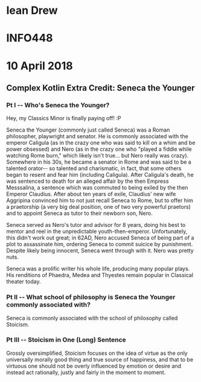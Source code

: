 # Iean Drew
# INFO448
# 10 April 2018

## Complex Kotlin Extra Credit: Seneca the Younger

### Pt I -- Who's Seneca the Younger?

Hey, my Classics Minor is finally paying off! :P

Seneca the Younger (commonly just called Seneca) was a Roman philosopher, playwright and senator. He is commonly associated with the emperor Caligula (as in the crazy one who was said to kill on a whim and be power obsessed) and Nero (as in the crazy one who "played a fiddle while watching Rome burn," which likely isn't true... but Nero really was crazy). Somewhere in his 30s, he became a senator in Rome and was said to be a talented orator-- so talented and charismatic, in fact, that some others began to resent and fear him (including Caligula). After Caligula's death, he was sentenced to death for an alleged affair by the then Empress Messsalina, a sentence which was commuted to being exiled by the then Emperor Claudius. After about ten years of exile, Claudius' new wife Aggripina convinced him to not just recall Seneca to Rome, but to offer him a praetorship (a very big deal position, one of two very powerful praetors) and to appoint Seneca as tutor to their newborn son, Nero.

Seneca served as Nero's tutor and advisor for 8 years, doing his best to mentor and reel in the unpredictable youth-then-emperor. Unfortunately, this didn't work out great; in 62AD, Nero accused Seneca of being part of a plot to assassinate him, ordering Seneca to commit suicice by punishment. Despite likely being innocent, Seneca went through with it. Nero was pretty nuts.

Seneca was a prolific writer his whole life, producing many popular plays. His renditions of Phaedra, Medea and Thyestes remain popular in Classical theater today.

### Pt II -- What school of philosophy is Seneca the Younger commonly associated with?

Seneca is commonly associated with the school of philosophy called Stoicism. 

### Pt III -- Stoicism in One (Long) Sentence

Grossly oversimplified, Stoicism focuses on the idea of virtue as the only universally morally good thing and true source of happiness, and that to be virtuous one should not be overly influenced by emotion or desire and instead act rationally, justly and fairly in the moment to moment.